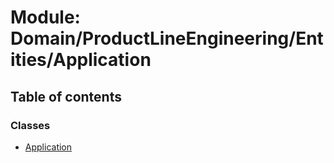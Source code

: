 # Module: Domain/ProductLineEngineering/Entities/Application

## Table of contents

### Classes

- [Application](../wiki/Domain.ProductLineEngineering.Entities.Application.Application)
